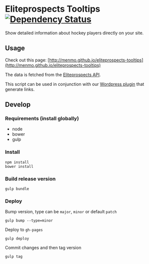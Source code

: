 # Eliteprospects Tooltips [![Dependency Status](https://gemnasium.com/menmo/eliteprospects-tooltips.svg)](https://gemnasium.com/menmo/eliteprospects-tooltips)

Show detailed information about hockey players directly on your site.

## Usage

Check out this page: [http://menmo.github.io/eliteprospects-tooltips](http://menmo.github.io/eliteprospects-tooltips)

The data is fetched from the [Eliteprospects API](https://github.com/menmo/eliteprospects-api-documentation).

This script can be used in conjunction with our [Wordpress plugin](https://github.com/menmo/eliteprospects-wordpress-player-link) that generate links.

## Develop

### Requirements (install globally)

* node
* bower
* gulp

### Install

    npm install
    bower install

### Build release version

    gulp bundle

### Deploy

Bump version, type can be `major`, `minor` or default `patch`

    gulp bump --type=minor

Deploy to `gh-pages`

    gulp deploy
    
Commit changes and then tag version

    gulp tag
